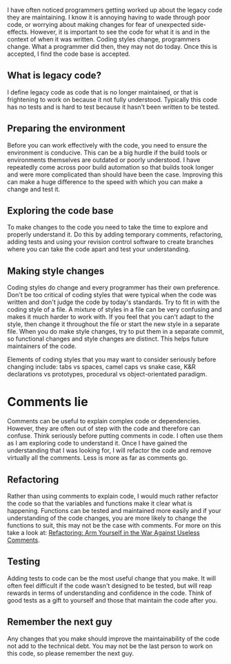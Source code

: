 I have often noticed programmers getting worked up about the legacy code they are maintaining.  I know it is annoying having to wade through poor code, or
worrying about making changes for fear of unexpected side-effects.  However, it is important to see the code for what it is and in the context of when it was written.  Coding styles change, programmers change.  What a programmer did then, they may not do today.  Once this is accepted, I find the code base is accepted.

## What is legacy code?
I define legacy code as code that is no longer maintained, or that is frightening to work on because it not fully understood.  Typically this code has no tests and is hard to test because it hasn't been written to be tested.

## Preparing the environment
Before you can work effectively with the code, you need to ensure the environment is conducive.  This can be a big hurdle if the build tools or environments  themselves are outdated or poorly understood.  I have repeatedly come across poor build automation so that builds took longer and were more complicated than should have been the case.  Improving this can make a huge difference to the speed with which you can make a change and test it.

## Exploring the code base
To make changes to the code you need to take the time to explore and properly understand it.  Do this by adding temporary comments, refactoring, adding tests and using your revision control software to create branches where you can take the code apart and test your understanding.

## Making style changes
Coding styles do change and every programmer has their own preference.  Don't be too critical of coding styles that were typical when the code was written and don't judge the code by today's standards.  Try to fit in with the coding style of a file.  A mixture of styles in a file can be very confusing and makes it much harder to work with.  If you feel that you can't adapt to the style, then change it throughout the file or start the new style in a separate file.  When you do make style changes, try to put them in a separate commit, so functional changes and style changes are distinct.  This helps future maintainers of the code.

Elements of coding styles that you may want to consider seriously before changing include:  tabs vs spaces, camel caps vs snake case, K&R declarations vs prototypes, procedural vs object-orientated paradigm.

# Comments lie
Comments can be useful to explain complex code or dependencies.  However, they are often out of step with the code and therefore can confuse.  Think seriously before putting comments in code.  I often use them as I am exploring code to understand it.  Once I have gained the understanding that I was looking for, I will refactor the code and remove virtually all the comments.  Less is more as far as comments go.

## Refactoring
Rather than using comments to explain code, I would much rather refactor the code so that the variables and functions make it clear what is happening.  Functions can be tested and maintained more easily and if your understanding of the code changes, you are more likely to change the functions to suit, this may not be the case with comments.  For more on this take a look at: [Refactoring: Arm Yourself in the War Against Useless Comments](/2012/04/26/refactoring-arm-yourself-in-the-war-against-useless-comments).

## Testing
Adding tests to code can be the most useful change that you make.  It will often feel difficult if the code wasn't designed to be tested, but will reap rewards in terms of understanding and confidence in the code.  Think of good tests as a gift to yourself and those that maintain the code after you.

## Remember the next guy
Any changes that you make should improve the maintainability of the code not add to the technical debt.  You may not be the last person to work on this code, so please remember the next guy.
